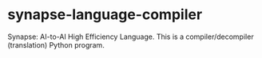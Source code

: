 # synapse-language-compiler
Synapse: AI-to-AI High Efficiency Language. This is a compiler/decompiler (translation) Python program.
